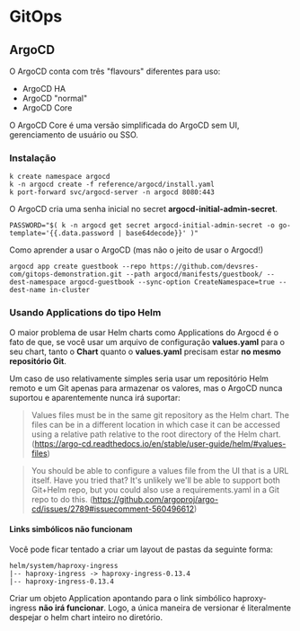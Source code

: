 # GitOps

## ArgoCD

O ArgoCD conta com três "flavours" diferentes para uso:

* ArgoCD HA
* ArgoCD "normal"
* ArgoCD Core

O ArgoCD Core é uma versão simplificada do ArgoCD sem UI,  gerenciamento de usuário ou SSO.

### Instalação

```
k create namespace argocd
k -n argocd create -f reference/argocd/install.yaml
k port-forward svc/argocd-server -n argocd 8080:443
```

O ArgoCD cria uma senha inicial no secret **argocd-initial-admin-secret**.

```
PASSWORD="$( k -n argocd get secret argocd-initial-admin-secret -o go-template='{{.data.password | base64decode}}' )"
```

Como aprender a usar o ArgoCD (mas não o jeito de usar o Argocd!)

```
argocd app create guestbook --repo https://github.com/devsres-com/gitops-demonstration.git --path argocd/manifests/guestbook/ --dest-namespace argocd-guestbook --sync-option CreateNamespace=true --dest-name in-cluster
```


### Usando Applications do tipo Helm

O maior problema de usar Helm charts como Applications do Argocd é o fato de que, se você usar um arquivo de configuração **values.yaml** para o seu chart, tanto o **Chart** quanto o **values.yaml** precisam estar **no mesmo repositório Git**.

Um caso de uso relativamente simples seria usar um repositório Helm remoto e um Git apenas para armazenar os valores, mas o ArgoCD nunca suportou e aparentemente nunca irá suportar:

> Values files must be in the same git repository as the Helm chart. The files can be in a different location in which case it can be accessed using a relative path relative to the root directory of the Helm chart.
> (https://argo-cd.readthedocs.io/en/stable/user-guide/helm/#values-files)

> You should be able to configure a values file from the UI that is a URL itself. Have you tried that?
> It's unlikely we'll be able to support both Git+Helm repo, but you could also use a requirements.yaml in a Git repo to do this.
> (https://github.com/argoproj/argo-cd/issues/2789#issuecomment-560496612)


#### Links simbólicos não funcionam

Você pode ficar tentado a criar um layout de pastas da seguinte forma:

```
helm/system/haproxy-ingress
|-- haproxy-ingress -> haproxy-ingress-0.13.4
|-- haproxy-ingress-0.13.4
```

Criar um objeto Application apontando para o link simbólico haproxy-ingress **não irá funcionar**. Logo, a única maneira de versionar é literalmente despejar o helm chart inteiro no diretório.


